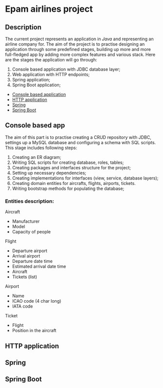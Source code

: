 # Epam airlines project

## Description

The current project represents an application in _Java_ and 
representing an airline company for. The aim of the project
is to practise designing an application through some
predefined stages, building up more and more full-fledged app
by adding more complex features and various stack.
Here are the stages the application will go through:
1. Console based application with JDBC database layer;
2. Web application with HTTP endpoints;
3. Spring application;
4. Spring Boot application;

- [Console based application](#console-based-app)
- [HTTP application](#http-application)
- [Spring](#spring)
- [Spring Boot](#spring-boot)

## Console based app

The aim of this part is to practise creating a CRUD repository
with JDBC, settings up a MySQL database and configuring a schema
with SQL scripts. 
This stage includes following steps:
1. Creating an ER diagram;
2. Writing SQL scripts for creating database, roles, tables;
3. Creating packages and interfaces structure for the project;
4. Setting up necessary dependencies;
5. Creating implementations for interfaces (view, service, 
database layers);
6. Creating domain entities for aircrafts, flights, airports, tickets.
7. Writing bootstrap methods for populating the database;

### Entities description:
Aircraft
- Manufacturer
- Model
- Capacity of people

Flight
- Departure airport
- Arrival airport
- Departure date time
- Estimated arrival date time
- Aircraft
- Tickets (list)

Airport
- Name
- ICAO code (4 char long)
- IATA code

Ticket
- Flight
- Position in the aircraft

## HTTP application
## Spring
## Spring Boot
